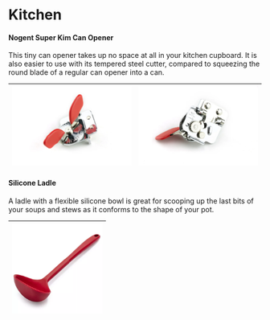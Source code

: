 # Kitchen

#### Nogent Super Kim Can Opener
This tiny can opener takes up no space at all in your kitchen cupboard. It is also easier to use with its tempered steel cutter, compared to squeezing the round blade of a regular can opener into a can.

| ![Nogent Super Kim can opener front](./assets/kitchen/super_kim_front.webp) | ![Nogent Super Kim can opener back](./assets/kitchen/super_kim_back.webp)
| --- | --- |

#### Silicone Ladle
A ladle with a flexible silicone bowl is great for scooping up the last bits of your soups and stews as it conforms to the shape of your pot.


| <img src="./assets/kitchen/silicone_ladle.webp" alt="Red silicone ladle" height="180"> |
| --- |